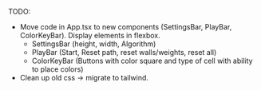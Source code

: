TODO:

- Move code in App.tsx to new components (SettingsBar, PlayBar, ColorKeyBar). Display
  elements in flexbox.
  - SettingsBar (height, width, Algorithm)
  - PlayBar (Start, Reset path, reset walls/weights, reset all)
  - ColorKeyBar (Buttons with color square and type of cell with ability to place colors)
- Clean up old css -> migrate to tailwind.
